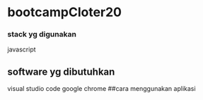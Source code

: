 # bootcampCloter20
### stack yg digunakan
javascript
## software yg dibutuhkan
visual studio code
google chrome
##cara menggunakan aplikasi
